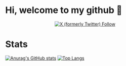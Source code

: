 # Hi, welcome to my github 👋

<p align="center">
    <a href="https://x.com/NMurata_JA">
        <img alt="X (formerly Twitter) Follow" src="https://img.shields.io/twitter/follow/NMurata_JA">
    </a>
</p>

# Stats

[![Anurag's GitHub stats](https://github-readme-stats.vercel.app/api?username=Natu-ja)](https://github.com/anuraghazra/github-readme-stats)
[![Top Langs](https://github-readme-stats.vercel.app/api/top-langs/?username=Natu-ja)](https://github.com/anuraghazra/github-readme-stats)
